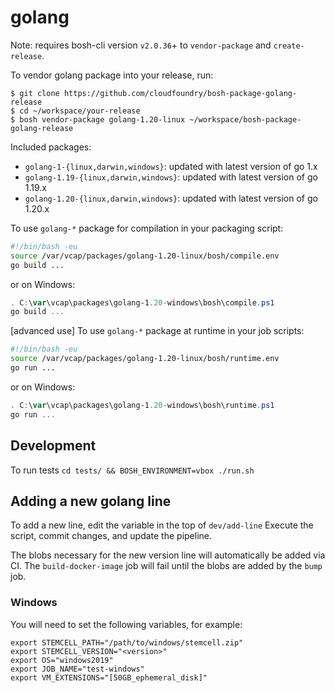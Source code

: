 # golang

Note: requires bosh-cli version `v2.0.36`+ to `vendor-package` and `create-release`.

To vendor golang package into your release, run:

```
$ git clone https://github.com/cloudfoundry/bosh-package-golang-release
$ cd ~/workspace/your-release
$ bosh vendor-package golang-1.20-linux ~/workspace/bosh-package-golang-release
```

Included packages:

- `golang-1-{linux,darwin,windows}`: updated with latest version of go 1.x
- `golang-1.19-{linux,darwin,windows}`: updated with latest version of go 1.19.x
- `golang-1.20-{linux,darwin,windows}`: updated with latest version of go 1.20.x

To use `golang-*` package for compilation in your packaging script:

```bash
#!/bin/bash -eu
source /var/vcap/packages/golang-1.20-linux/bosh/compile.env
go build ...
```
or on Windows:

```powershell
. C:\var\vcap\packages\golang-1.20-windows\bosh\compile.ps1
go build ...
```
[advanced use] To use `golang-*` package at runtime in your job scripts:

```bash
#!/bin/bash -eu
source /var/vcap/packages/golang-1.20-linux/bosh/runtime.env
go run ...
```
or on Windows:

```powershell
. C:\var\vcap\packages\golang-1.20-windows\bosh\runtime.ps1
go run ...
```

## Development

To run tests `cd tests/ && BOSH_ENVIRONMENT=vbox ./run.sh`

## Adding a new golang line

To add a new line, edit the variable in the top of `dev/add-line`
Execute the script, commit changes, and update the pipeline.

The blobs necessary for the new version line will automatically be added via CI. The `build-docker-image` job will fail until the blobs are added by the `bump` job.

### Windows

You will need to set the following variables, for example:

```
export STEMCELL_PATH="/path/to/windows/stemcell.zip"
export STEMCELL_VERSION="<version>"
export OS="windows2019"
export JOB_NAME="test-windows"
export VM_EXTENSIONS="[50GB_ephemeral_disk]"
```
